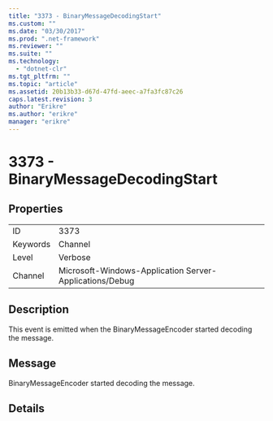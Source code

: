 ```yaml
---
title: "3373 - BinaryMessageDecodingStart"
ms.custom: ""
ms.date: "03/30/2017"
ms.prod: ".net-framework"
ms.reviewer: ""
ms.suite: ""
ms.technology: 
  - "dotnet-clr"
ms.tgt_pltfrm: ""
ms.topic: "article"
ms.assetid: 20b13b33-d67d-47fd-aeec-a7fa3fc87c26
caps.latest.revision: 3
author: "Erikre"
ms.author: "erikre"
manager: "erikre"
---
```

# 3373 - BinaryMessageDecodingStart
## Properties  
  
|||  
|-|-|  
|ID|3373|  
|Keywords|Channel|  
|Level|Verbose|  
|Channel|Microsoft-Windows-Application Server-Applications/Debug|  
  
## Description  
 This event is emitted when the BinaryMessageEncoder started decoding the message.  
  
## Message  
 BinaryMessageEncoder started decoding the message.  
  
## Details
